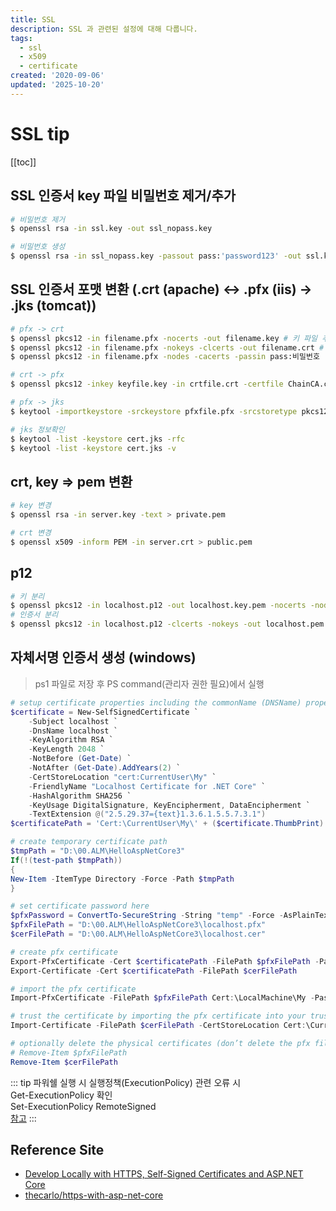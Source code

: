 ```yaml
---
title: SSL
description: SSL 과 관련된 설정에 대해 다룹니다.
tags:
  - ssl
  - x509
  - certificate
created: '2020-09-06'
updated: '2025-10-20'
---
```


# SSL tip

<TagLinks />

[[toc]]

## SSL 인증서 key 파일 비밀번호 제거/추가

```bash
# 비밀번호 제거
$ openssl rsa -in ssl.key -out ssl_nopass.key

# 비밀번호 생성
$ openssl rsa -in ssl_nopass.key -passout pass:'password123' -out ssl.key -des3
```

## SSL 인증서 포맷 변환 (.crt (apache) <-> .pfx (iis) -> .jks (tomcat))

```bash
# pfx -> crt
$ openssl pkcs12 -in filename.pfx -nocerts -out filename.key # 키 파일 추출
$ openssl pkcs12 -in filename.pfx -nokeys -clcerts -out filename.crt # 인증서 파일 추출
$ openssl pkcs12 -in filename.pfx -nodes -cacerts -passin pass:비밀번호 -out chain.crt # 체인인증서 추출

# crt -> pfx
$ openssl pkcs12 -inkey keyfile.key -in crtfile.crt -certfile ChainCA.crt -export -out pfxfile.pfx -name "domainname"

# pfx -> jks
$ keytool -importkeystore -srckeystore pfxfile.pfx -srcstoretype pkcs12 -destkeystore keystore.jks -deststoretype jks -alias "keystorename"

# jks 정보확인
$ keytool -list -keystore cert.jks -rfc
$ keytool -list -keystore cert.jks -v
```

## crt, key => pem 변환

```bash
# key 변경
$ openssl rsa -in server.key -text > private.pem

# crt 변경
$ openssl x509 -inform PEM -in server.crt > public.pem
```

## p12

```bash
# 키 분리
$ openssl pkcs12 -in localhost.p12 -out localhost.key.pem -nocerts -nodes
# 인증서 분리
$ openssl pkcs12 -in localhost.p12 -clcerts -nokeys -out localhost.pem
```

## 자체서명 인증서 생성 (windows)

> ps1 파일로 저장 후 PS command(관리자 권한 필요)에서 실행

```powershell
# setup certificate properties including the commonName (DNSName) property for Chrome 58+
$certificate = New-SelfSignedCertificate `
    -Subject localhost `
    -DnsName localhost `
    -KeyAlgorithm RSA `
    -KeyLength 2048 `
    -NotBefore (Get-Date) `
    -NotAfter (Get-Date).AddYears(2) `
    -CertStoreLocation "cert:CurrentUser\My" `
    -FriendlyName "Localhost Certificate for .NET Core" `
    -HashAlgorithm SHA256 `
    -KeyUsage DigitalSignature, KeyEncipherment, DataEncipherment `
    -TextExtension @("2.5.29.37={text}1.3.6.1.5.5.7.3.1")
$certificatePath = 'Cert:\CurrentUser\My\' + ($certificate.ThumbPrint)

# create temporary certificate path
$tmpPath = "D:\00.ALM\HelloAspNetCore3"
If(!(test-path $tmpPath))
{
New-Item -ItemType Directory -Force -Path $tmpPath
}

# set certificate password here
$pfxPassword = ConvertTo-SecureString -String "temp" -Force -AsPlainText
$pfxFilePath = "D:\00.ALM\HelloAspNetCore3\localhost.pfx"
$cerFilePath = "D:\00.ALM\HelloAspNetCore3\localhost.cer"

# create pfx certificate
Export-PfxCertificate -Cert $certificatePath -FilePath $pfxFilePath -Password $pfxPassword
Export-Certificate -Cert $certificatePath -FilePath $cerFilePath

# import the pfx certificate
Import-PfxCertificate -FilePath $pfxFilePath Cert:\LocalMachine\My -Password $pfxPassword -Exportable

# trust the certificate by importing the pfx certificate into your trusted root
Import-Certificate -FilePath $cerFilePath -CertStoreLocation Cert:\CurrentUser\Root

# optionally delete the physical certificates (don’t delete the pfx file as you need to copy this to your app directory)
# Remove-Item $pfxFilePath
Remove-Item $cerFilePath
```

::: tip
파워쉘 실행 시 실행정책(ExecutionPolicy) 관련 오류 시  
Get-ExecutionPolicy 확인  
Set-ExecutionPolicy RemoteSigned  
[참고](https://m.blog.naver.com/vanstraat/221732533202)
:::

## Reference Site

- [Develop Locally with HTTPS, Self-Signed Certificates and ASP.NET Core](https://www.humankode.com/asp-net-core/develop-locally-with-https-self-signed-certificates-and-asp-net-core)
- [thecarlo/https-with-asp-net-core](https://github.com/thecarlo/https-with-asp-net-core)
